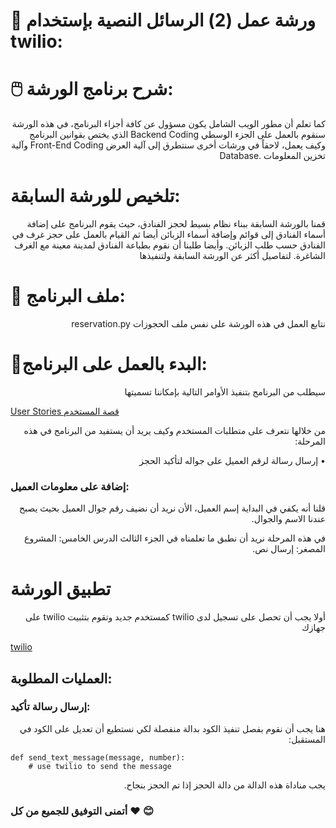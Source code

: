  # :construction: ورشة عمل (2) الرسائل النصية بإستخدام twilio:

# :computer_mouse: شرح برنامج الورشة: 
 <p dir='rtl' align='right'>
كما تعلم أن مطور الويب الشامل يكون مسؤول عن كافة أجزاء البرنامج، في هذه الورشة سنقوم بالعمل على الجزء الوسطي Backend Coding الذي يختص بقوانين البرنامج وكيف يعمل، لاحقاً في ورشات أخرى سنتطرق إلى آلية العرض Front-End Coding وآلية تخزين المعلومات .Database 
</p>

# تلخيص للورشة السابقة:
 <p dir='rtl' align='right'>
قمنا بالورشة السابقة ببناء نظام بسيط لحجز الفنادق، حيث يقوم البرنامج على إضافة أسماء الفنادق إلى قوائم وإضافة أسماء الزبائن أيضا ثم القيام بالعمل على حجز غرف في الفنادق حسب طلب الزبائن. وأيضا طلبنا أن نقوم بطباعة الفنادق لمدينة معينة مع الغرف الشاغرة. لتفاصيل أكثر عن الورشة السابقة ولتنفيذها 
</p>

# :page_with_curl: ملف البرنامج:
<p dir='rtl' align='right'>
نتابع العمل في هذه الورشة على نفس ملف الحجوزات reservation.py
</p>

# :wrench:البدء بالعمل على البرنامج:
<p dir='rtl' align='right'>
سيطلب من البرنامج بتنفيذ الأوامر التالية بإمكاننا تسميتها 
</p>

[User Stories قصة المستخدم](https://ar.wikipedia.org/wiki/%D9%82%D8%B5%D8%A9_%D8%A7%D9%84%D9%85%D8%B3%D8%AA%D8%AE%D8%AF%D9%85) 

<p dir='rtl' align='right'>
من خلالها نتعرف على متطلبات المستخدم وكيف يريد أن يستفيد من البرنامج في هذه المرحلة:
</p>

<p dir='rtl' align='right'>
• إرسال رسالة لرقم العميل على جواله لتأكيد الحجز
<p>

### إضافة على معلومات العميل:
<p dir='rtl' align='right'>
 قلنا أنه يكفي في البداية إسم العميل، الأن نريد أن نضيف رقم جوال العميل بحيث يصبح عندنا الاسم والجوال. 
</p>
<p dir='rtl' align='right'>
في هذه المرحلة نريد أن نطبق ما تعلمناه في الجزء الثالث الدرس الخامس: المشروع المصغر: إرسال نص.
</p>

# تطبيق الورشة
<p dir='rtl' align='right'>
أولا يجب أن تحصل على تسجيل لدى twilio  كمستخدم جديد وتقوم بتثبيت twilio على جهازك  
</p>

[twilio](https://www.twilio.com/try-twilio)

## العمليات المطلوبة:

### إرسال رسالة تأكيد:
<p dir='rtl' align='right'>
هنا يجب أن نقوم بفصل تنفيذ الكود بدالة منفصلة لكي نستطيع أن تعديل على الكود في المستقبل:
</p>

    def send_text_message(message, number):
        # use twilio to send the message

<p dir='rtl' align='right'>
يجب مناداة هذه الدالة من دالة الحجز إذا تم الحجز بنجاح.
</p>

### أتمنى التوفيق للجميع من كل :heart: :blush:
